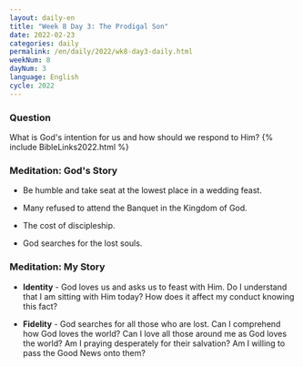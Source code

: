 ```yaml
---
layout: daily-en
title: "Week 8 Day 3: The Prodigal Son"
date: 2022-02-23
categories: daily
permalink: /en/daily/2022/wk8-day3-daily.html
weekNum: 8
dayNum: 3
language: English
cycle: 2022
---
```


### Question     
What is God's intention for us and how should we respond to Him?
{% include BibleLinks2022.html %} 

### Meditation: God's Story   
+ Be humble and take seat at the lowest place in a wedding feast. 

+ Many refused to attend the Banquet in the Kingdom of God. 

+ The cost of discipleship. 

+ God searches for the lost souls. 

### Meditation: My Story   
+ **Identity** - God loves us and asks us to feast with Him. Do I understand that I am sitting with Him today? How does it affect my conduct knowing this fact? 

+ **Fidelity** - God searches for all those who are lost. Can I comprehend how God loves the world? Can I love all those around me as God loves the world? Am I praying desperately for their salvation? Am I willing to pass the Good News onto them? 
